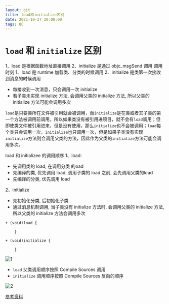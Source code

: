 ```yaml
---
layout: git
title: load和initialize区别
date: 2021-10-27 20:00:00
tags: OC
---
```


# `load` 和 `initialize` 区别

1、load 是根据函数地址直接调用
2、initialize 是通过 objc_msgSend 调用
调用时刻
1、load 是 runtime 加载类、分类的时候调用
2、initialize 是类第一次接收到消息的时候调用
* 每接收到一次消息，只会调用一次 initialize
* 若子类未实现 initialize 方法, 会调用父类的 initialize 方法, 所以父类的 initialize 方法可能会调用多次


`load`是只要类所在文件被引用就会被调用，而`initialize`是在类或者其子类的第一个方法被调用前调用。所以如果类没有被引用进项目，就不会有`load`调用；但即使类文件被引用进来，但是没有使用，那么`initialize`也不会被调用；`load`每个类只会调用一次，`initialize`也只调用一次，但是如果子类没有实现`initialize`方法则会调用父类的方法，因此作为父类的`initialize`方法可能会调用多次。

load 和 initializee 的调用顺序
1、load:
* 先调用类的 load, 在调用分类 的oad
* 先编译的类, 优先调用 load, 调用子类的 load 之前, 会先调用父类的load
* 先编译的分类, 优先调用 load

2、initialize
* 先初始化分类, 后初始化子类
* 通过消息机制调用, 当子类没有 initialize 方法时, 会调用父类的 initialize 方法, 所以父类的 initialize 方法会调用多次

```
+ (void)load {

    }
    
+ (void)initialize {

    }
```

![1](1.png)


* `load` 父类调用顺序按照 Compile Sources 调用
* `initialize` 调用顺序按照 Compile Sources 反向的顺序

![2](2.png)


[参考资料](https://www.jianshu.com/p/5e5a26c1ae15)